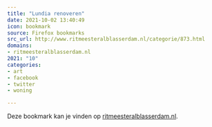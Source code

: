 ```yaml
---
title: "Lundia renoveren"
date: 2021-10-02 13:40:49
icon: bookmark
source: Firefox bookmarks
src_url: http://www.ritmeesteralblasserdam.nl/categorie/873.html
domains:
- ritmeesteralblasserdam.nl
2021: "10"
categories:
- art
- facebook
- twitter
- woning

---
```

Deze bookmark kan je vinden op [ritmeesteralblasserdam.nl](http://www.ritmeesteralblasserdam.nl/categorie/873.html).
